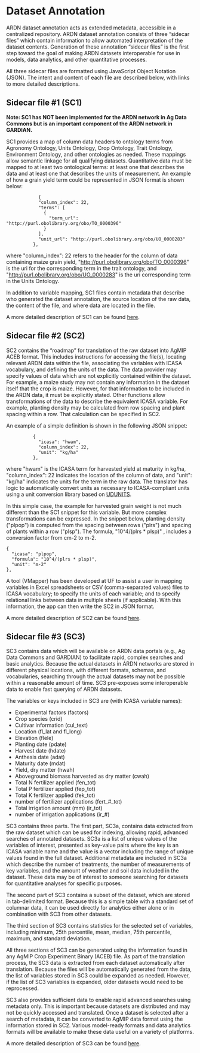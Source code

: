 # Dataset Annotation

ARDN dataset annotation acts as extended metadata, accessible in a centralized repository. ARDN dataset annotation consists of three “sidecar files” which contain information to allow automated interpretation of the dataset contents. Generation of these annotation “sidecar files” is the first step toward the goal of making ARDN datasets interoperable for use in models, data analytics, and other quantitative processes. 

All three sidecar files are formatted using JavaScript Object Notation (JSON). The intent and content of each file are described below, with links to more detailed descriptions. 

## Sidecar file #1 (SC1) 

**Note: SC1 has NOT been implemented for the ARDN network in Ag Data Commons but is an important component of the ARDN network in GARDIAN.**

SC1 provides a map of column data headers to ontology terms from Agronomy Ontology, Units Ontology, Crop Ontology, Trait Ontology, Environment Ontology, and other ontologies as needed. These mappings allow semantic linkage for all qualifying datasets. Quantitative data must be mapped to at least two ontological terms: at least one that describes the data and at least one that describes the units of measurement. An example of how a grain yield term could be represented in JSON format is shown below:


                {
                "column_index": 22,
                "terms": [
                  {
                    "term_url": "http://purl.obolibrary.org/obo/TO_0000396"
                  }
                ], 
                "unit_url": "http://purl.obolibrary.org/obo/UO_0000283"
              },

where "column_index": 22 refers to the header for the column of data containing maize grain yield, "http://purl.obolibrary.org/obo/TO_0000396" is the uri  for the corresponding term in the trait ontology, and "http://purl.obolibrary.org/obo/UO_0000283" is the uri corresponding term in the Units Ontology. 

In addition to variable mapping, SC1 files contain metadata that describe who generated the dataset annotation, the source location of the raw data, the content of the file, and where data are located in the file. 

A more detailed description of SC1 can be found [here](Annotation_SC1.md).

## Sidecar file #2 (SC2) 

SC2 contains the “roadmap” for translation of the raw dataset into AgMIP ACEB format. This includes instructions for accessing the file(s), locating relevant ARDN data within the file, associating the variables with ICASA vocabulary, and defining the units of the data. The data provider may specify values of data which are not explicitly contained within the dataset. For example, a maize study may not contain any information in the dataset itself that the crop is maize. However, for that information to be included in the ARDN data, it must be explicitly stated. Other functions allow transformations of the data to describe the equivalent ICASA variable. For example, planting density may be calculated from row spacing and plant spacing within a row. That calculation can be specified in SC2.

An example of a simple definition is shown in the following JSON snippet:


              {
                "icasa": "hwam",
                "column_index": 22,
                "unit": "kg/ha"
              },

where "hwam" is the ICASA term for harvested yield at maturity in kg/ha, "column_index": 22 indicates the location of the column of data,  and "unit": "kg/ha" indicates the units for the term in the raw data. The translator has logic to automatically convert units as necessary to ICASA-compliant units using a unit conversion library based on [UDUNITS](https://www.unidata.ucar.edu/software/udunits/udunits-2-units.html).

In this simple case, the example for harvested grain weight is not much different than the SC1 snippet for this variable. But more complex transformations can be expressed. In the snippet below, planting density ("plpop") is computed from the spacing between rows ("plrs") and spacing of plants within a row ("plsp"). The formula, "10^4/(plrs * plsp)" , includes a conversion factor from cm-2 to m-2.    

    {
      "icasa": "plpop",
      "formula": "10^4/(plrs * plsp)",
      "unit": "m-2"
    },


A tool (VMapper) has been developed at UF to assist a user in mapping variables in Excel spreadsheets or CSV (comma-separated values) files to ICASA vocabulary; to specify the units of each variable; and to specify relational links between data in multiple sheets (if applicable). With this information, the app can then write the SC2 in JSON format. 

A more detailed description of SC2 can be found [here](Annotation_SC2.md).

## Sidecar file #3 (SC3) 

SC3 contains data which will be available on ARDN data portals (e.g., Ag Data Commons and GARDIAN) to facilitate rapid, complex searches and basic analytics. Because the actual datasets in ARDN networks are stored in different physical locations, with different formats, schemas, and vocabularies, searching through the actual datasets may not be possible within a reasonable amount of time. SC3 pre-exposes some interoperable data to enable fast querying of ARDN datasets.

The variables or keys included in SC3 are (with ICASA variable names):
-	Experimental factors (factors)
-	Crop species (crid)
-	Cultivar information (cul_text)
-	Location (fl_lat and  fl_long)
-	Elevation (flele)
-	Planting date (pdate)
-	Harvest date (hdate)
-	Anthesis date (adat) 
-	Maturity date (mdat)
-	Yield, dry matter (hwah)
-	Aboveground biomass harvested as dry matter (cwah) 
-	Total N fertilizer applied (fen_tot)
-	Total P fertilizer applied (fep_tot)
-	Total K fertilizer applied (fek_tot)
-	number of fertilizer applications (fert_#_tot)
-	Total irrigation amount (mm) (ir_tot)
-	number of irrigation applications (ir_#)

SC3 contains three parts. The first part, SC3a, contains data extracted from the raw dataset which can be used for indexing, allowing rapid, advanced searches of annotated datasets. SC3a is a list of unique values of the variables of interest, presented as key-value pairs where the key is an ICASA variable name and the value is a vector including the range of unique values found in the full dataset. Additional metadata are included in SC3a which describe the number of treatments, the number of measurements of key variables, and the amount of weather and soil data included in the dataset. These data may be of interest to someone searching for datasets for quantitative analyses for specific purposes. 

The second part of SC3 contains a subset of the dataset, which are stored in tab-delimited format. Because this is a simple table with a standard set of columnar data, it can be used directly for analytics either alone or in combination with SC3 from other datasets.

The third section of SC3 contains statistics for the selected set of variables, including minimum, 25th percentile, mean, median, 75th percentile, maximum, and standard deviation. 

All three sections of SC3 can be generated using the information found in any AgMIP Crop Experiment Binary (ACEB) file. As part of the translation process, the SC3 data is extracted from each dataset automatically after translation. Because the files will be automatically generated from the data, the list of variables stored in SC3 could be expanded as needed. However, if the list of SC3 variables is expanded, older datasets would need to be reprocessed. 

SC3 also provides sufficient data to enable rapid advanced searches using metadata only. This is important because datasets are distributed and may not be quickly accessed and translated. Once a dataset is selected after a search of metadata, it can be converted to AgMIP data format using the information stored in SC2. Various model-ready formats and data analytics formats will be available to make these data useful on a variety of platforms. 

A more detailed description of SC3 can be found [here](Annotation_SC3.md).
